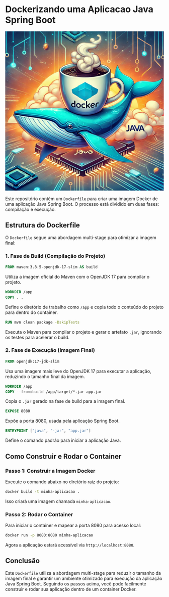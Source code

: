 # Dockerizando uma Aplicacao Java Spring Boot

![Docker e Java](./imagem%20readme/image.webp)

Este repositório contém um `Dockerfile` para criar uma imagem Docker de uma aplicação Java Spring Boot. O processo está dividido em duas fases: compilação e execução.

## Estrutura do Dockerfile

O `Dockerfile` segue uma abordagem multi-stage para otimizar a imagem final:

### 1. Fase de Build (Compilação do Projeto)
```dockerfile
FROM maven:3.8.5-openjdk-17-slim AS build
```
Utiliza a imagem oficial do Maven com o OpenJDK 17 para compilar o projeto.

```dockerfile
WORKDIR /app
COPY . .
```
Define o diretório de trabalho como `/app` e copia todo o conteúdo do projeto para dentro do container.

```dockerfile
RUN mvn clean package -DskipTests
```
Executa o Maven para compilar o projeto e gerar o artefato `.jar`, ignorando os testes para acelerar o build.

### 2. Fase de Execução (Imagem Final)
```dockerfile
FROM openjdk:17-jdk-slim
```
Usa uma imagem mais leve do OpenJDK 17 para executar a aplicação, reduzindo o tamanho final da imagem.

```dockerfile
WORKDIR /app
COPY --from=build /app/target/*.jar app.jar
```
Copia o `.jar` gerado na fase de build para a imagem final.

```dockerfile
EXPOSE 8080
```
Expõe a porta 8080, usada pela aplicação Spring Boot.

```dockerfile
ENTRYPOINT ["java", "-jar", "app.jar"]
```
Define o comando padrão para iniciar a aplicação Java.

## Como Construir e Rodar o Container

### Passo 1: Construir a Imagem Docker
Execute o comando abaixo no diretório raiz do projeto:
```sh
docker build -t minha-aplicacao .
```
Isso criará uma imagem chamada `minha-aplicacao`.

### Passo 2: Rodar o Container
Para iniciar o container e mapear a porta 8080 para acesso local:
```sh
docker run -p 8080:8080 minha-aplicacao
```
Agora a aplicação estará acessível via `http://localhost:8080`.

## Conclusão
Este `Dockerfile` utiliza a abordagem multi-stage para reduzir o tamanho da imagem final e garantir um ambiente otimizado para execução da aplicação Java Spring Boot. Seguindo os passos acima, você pode facilmente construir e rodar sua aplicação dentro de um container Docker.

